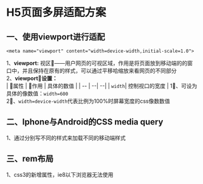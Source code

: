 # H5页面多屏适配方案  

## 一、使用viewport进行适配  
```
<meta name="viewport" content="width=device-width,initial-scale=1.0">
```  
1、**viewport:** 视区——用户网页的可视区域，作用是将页面放到移动端的的窗口中，并且保持在原有的样式，可以通过平移哈缩放来看网页的不同部分  
2、**viewport设置：**  
| 属性 | 作用 | 具体的数值 |
| -- | --| --|
| `width`| 控制视口的宽度 | 1⃣️、可设为具体的像数值：`width=600` <br> 2⃣️、`width=device-width`代表比例为100%时屏幕宽度的css像数数值  

## 二、Iphone与Android的CSS media query  
1、通过分别写不同的样式来加载不同的移动端样式


## 三、rem布局  
1、css3的新增属性，ie8以下浏览器无法使用